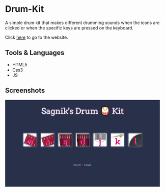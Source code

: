 # Drum-Kit
A simple drum kit that makes different drumming sounds when the icons are clicked or when the specific keys are pressed on the keyboard.

Click [here](https://mohamedKhaledBio.github.io/Drum-Kit/.) to go to the website.

## Tools & Languages
- HTML5
- Css3
- JS

## Screenshots
![](https://github.com/sagnikghoshcr7/images/blob/master/Drum%20Kit.png)
